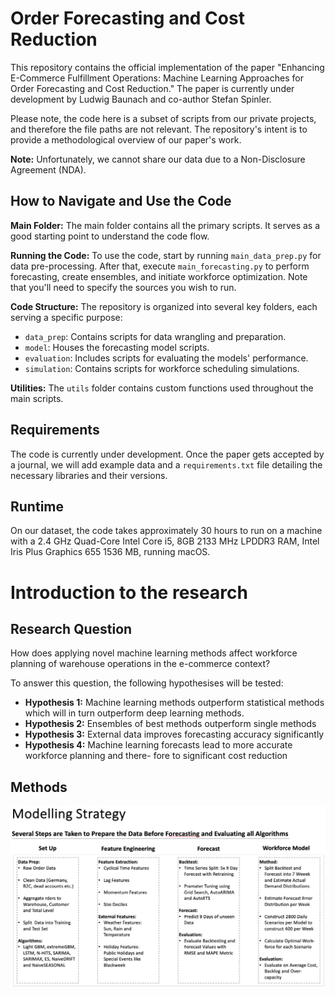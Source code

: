 # Order Forecasting and Cost Reduction

This repository contains the official implementation of the paper "Enhancing E-Commerce Fulfillment Operations: Machine Learning Approaches for Order Forecasting and Cost Reduction." The paper is currently under development by Ludwig Baunach and co-author Stefan Spinler.

Please note, the code here is a subset of scripts from our private projects, and therefore the file paths are not relevant. The repository's intent is to provide a methodological overview of our paper's work.

**Note:** Unfortunately, we cannot share our data due to a Non-Disclosure Agreement (NDA).

## How to Navigate and Use the Code

**Main Folder:** The main folder contains all the primary scripts. It serves as a good starting point to understand the code flow.

**Running the Code:** To use the code, start by running `main_data_prep.py` for data pre-processing. After that, execute `main_forecasting.py` to perform forecasting, create ensembles, and initiate workforce optimization. Note that you'll need to specify the sources you wish to run.

**Code Structure:** The repository is organized into several key folders, each serving a specific purpose:
- `data_prep`: Contains scripts for data wrangling and preparation.
- `model`: Houses the forecasting model scripts.
- `evaluation`: Includes scripts for evaluating the models' performance.
- `simulation`: Contains scripts for workforce scheduling simulations.

**Utilities:** The `utils` folder contains custom functions used throughout the main scripts.

## Requirements
The code is currently under development. Once the paper gets accepted by a journal, we will add example data and a `requirements.txt` file detailing the necessary libraries and their versions.

## Runtime
On our dataset, the code takes approximately 30 hours to run on a machine with a 2.4 GHz Quad-Core Intel Core i5, 8GB 2133 MHz LPDDR3 RAM, Intel Iris Plus Graphics 655 1536 MB, running macOS.

# Introduction to the research

## Research Question

How does applying novel machine learning methods affect workforce planning of warehouse operations in the e-commerce context?

To answer this question, the following hypothesises will be tested:

- **Hypothesis 1:** Machine learning methods outperform statistical methods which will in turn
outperform deep learning methods.
- **Hypothesis 2:** Ensembles of best methods outperform single methods
- **Hypothesis 3:** External data improves forecasting accuracy significantly
- **Hypothesis 4:** Machine learning forecasts lead to more accurate workforce planning and there-
fore to significant cost reduction

## Methods 
![Methods](Main/figures/Methods.png)


